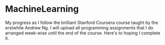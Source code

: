 # MachineLearning
My progress as I follow the brilliant Stanford Coursera course taught by the erstwhile Andrew Ng. 
I will upload all programming assignments that I do arranged week-wise until the end of the course.
Here's to hoping I complete it.
